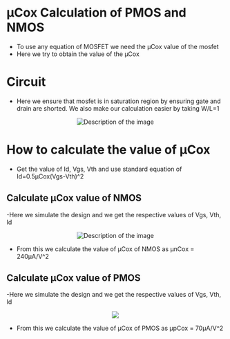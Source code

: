 # μCox Calculation of PMOS and NMOS
- To use any equation of MOSFET we need the μCox value of the mosfet
- Here we try to obtain the value of the μCox

# Circuit
- Here we ensure that mosfet is in saturation region by ensuring gate and drain are shorted. We also make our calculation easier by taking W/L=1
  
<p align="center">
  <img src="https://github.com/chennakeshavadasa/Miller-Compensated-Two-stage-OPAMP-using-SKY130PDK/assets/123294639/890f3397-18c6-4c58-abcb-07bc0e98df3d" alt="Description of the image" />
</p>

# How to calculate the value of μCox
- Get the value of Id, Vgs, Vth and use standard equation of Id=0.5μCox(Vgs-Vth)^2

## Calculate μCox value of NMOS
-Here we simulate the design and we get the respective values of Vgs, Vth, Id

<p align="center">
  <img src="https://github.com/chennakeshavadasa/Miller-Compensated-Two-stage-OPAMP-using-SKY130PDK/assets/123294639/1fece544-540c-4ade-a491-df149e0fe86f" alt="Description of the image" />
</p>

- From this we calculate the value of μCox of NMOS as μnCox = 240μA/V^2

## Calculate μCox value of PMOS
-Here we simulate the design and we get the respective values of Vgs, Vth, Id

<p align="center">
  <img src="https://github.com/chennakeshavadasa/Miller-Compensated-Two-stage-OPAMP-using-SKY130PDK/assets/123294639/d91b420e-602f-4d85-a9bc-054b02aa39a6" />
</p>

- From this we calculate the value of μCox of PMOS as μpCox = 70μA/V^2
